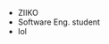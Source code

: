 - ZIIKO
- Software Eng. student
- lol
<!---
ZIIKObase/ZIIKObase is a ✨ special ✨ repository because its `README.md` (this file) appears on your GitHub profile.
You can click the Preview link to take a look at your changes.
--->
